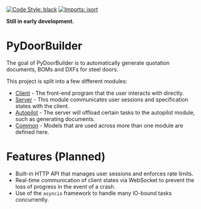 [![Code Style: black](https://img.shields.io/badge/code%20style-black-000000.svg)](https://github.com/psf/black)
[![Imports: isort](https://img.shields.io/badge/imports-isort-ef8336.svg)](https://github.com/PyCQA/isort)

**Still in early development.**

# PyDoorBuilder
The goal of PyDoorBuilder is to automatically generate quotation documents, BOMs and DXFs for steel doors.

This project is split into a few different modules:

- [Client](https://github.com/delliott0000/PyDoorBuilder/tree/master/Client) - The front-end program that the user interacts with directly.
- [Server](https://github.com/delliott0000/PyDoorBuilder/tree/master/Server) - This module communicates user sessions and specification states with the client.
- [Autopilot](https://github.com/delliott0000/PyDoorBuilder/tree/master/Autopilot) - The server will offload certain tasks to the autopilot module, such as generating documents.
- [Common](https://github.com/delliott0000/PyDoorBuilder/tree/master/Common) - Models that are used across more than one module are defined here.

# Features (Planned)

- Built-in HTTP API that manages user sessions and enforces rate limits.
- Real-time communication of client states via WebSocket to prevent the loss of progress in the event of a crash.
- Use of the `asyncio` framework to handle many IO-bound tasks concurrently.